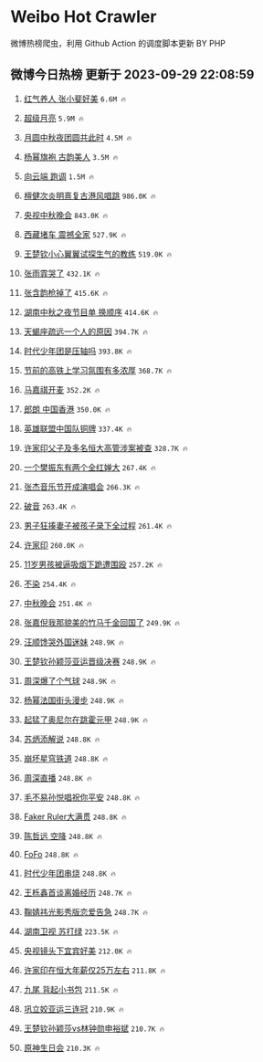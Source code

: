 # Weibo Hot Crawler 



微博热榜爬虫，利用 Github Action 的调度脚本更新 BY PHP 


## 微博今日热榜 更新于 2023-09-29 22:08:59 
1. [红气养人 张小斐好美](https://s.weibo.com/weibo?q=%E7%BA%A2%E6%B0%94%E5%85%BB%E4%BA%BA%20%E5%BC%A0%E5%B0%8F%E6%96%90%E5%A5%BD%E7%BE%8E&t=31&band_rank=1&Refer=top) `6.6M 🔥` 

1. [超级月亮](https://s.weibo.com/weibo?q=%E8%B6%85%E7%BA%A7%E6%9C%88%E4%BA%AE&t=31&band_rank=2&Refer=top) `5.9M 🔥` 

1. [月圆中秋夜团圆共此时](https://s.weibo.com/weibo?q=%23%E6%9C%88%E5%9C%86%E4%B8%AD%E7%A7%8B%E5%A4%9C%E5%9B%A2%E5%9C%86%E5%85%B1%E6%AD%A4%E6%97%B6%23&t=31&band_rank=3&Refer=top) `4.5M 🔥` 

1. [杨幂旗袍 古韵美人](https://s.weibo.com/weibo?q=%E6%9D%A8%E5%B9%82%E6%97%97%E8%A2%8D%20%E5%8F%A4%E9%9F%B5%E7%BE%8E%E4%BA%BA&t=31&band_rank=4&Refer=top) `3.5M 🔥` 

1. [向云端 跑调](https://s.weibo.com/weibo?q=%E5%90%91%E4%BA%91%E7%AB%AF%20%E8%B7%91%E8%B0%83&t=31&band_rank=5&Refer=top) `1.5M 🔥` 

1. [檀健次炎明熹复古港风唱跳](https://s.weibo.com/weibo?q=%23%E6%AA%80%E5%81%A5%E6%AC%A1%E7%82%8E%E6%98%8E%E7%86%B9%E5%A4%8D%E5%8F%A4%E6%B8%AF%E9%A3%8E%E5%94%B1%E8%B7%B3%23&t=31&band_rank=6&Refer=top) `986.0K 🔥` 

1. [央视中秋晚会](https://s.weibo.com/weibo?q=%E5%A4%AE%E8%A7%86%E4%B8%AD%E7%A7%8B%E6%99%9A%E4%BC%9A&t=31&band_rank=7&Refer=top) `843.0K 🔥` 

1. [西藏堵车 震撼全家](https://s.weibo.com/weibo?q=%E8%A5%BF%E8%97%8F%E5%A0%B5%E8%BD%A6%20%E9%9C%87%E6%92%BC%E5%85%A8%E5%AE%B6&t=31&band_rank=8&Refer=top) `527.9K 🔥` 

1. [王楚钦小心翼翼试探生气的教练](https://s.weibo.com/weibo?q=%23%E7%8E%8B%E6%A5%9A%E9%92%A6%E5%B0%8F%E5%BF%83%E7%BF%BC%E7%BF%BC%E8%AF%95%E6%8E%A2%E7%94%9F%E6%B0%94%E7%9A%84%E6%95%99%E7%BB%83%23&t=31&band_rank=9&Refer=top) `519.0K 🔥` 

1. [张雨霏哭了](https://s.weibo.com/weibo?q=%23%E5%BC%A0%E9%9B%A8%E9%9C%8F%E5%93%AD%E4%BA%86%23&t=31&band_rank=10&Refer=top) `432.1K 🔥` 

1. [张含韵枪掉了](https://s.weibo.com/weibo?q=%E5%BC%A0%E5%90%AB%E9%9F%B5%E6%9E%AA%E6%8E%89%E4%BA%86&t=31&band_rank=11&Refer=top) `415.6K 🔥` 

1. [湖南中秋之夜节目单 换顺序](https://s.weibo.com/weibo?q=%E6%B9%96%E5%8D%97%E4%B8%AD%E7%A7%8B%E4%B9%8B%E5%A4%9C%E8%8A%82%E7%9B%AE%E5%8D%95%20%E6%8D%A2%E9%A1%BA%E5%BA%8F&t=31&band_rank=12&Refer=top) `414.6K 🔥` 

1. [天蝎座疏远一个人的原因](https://s.weibo.com/weibo?q=%23%E5%A4%A9%E8%9D%8E%E5%BA%A7%E7%96%8F%E8%BF%9C%E4%B8%80%E4%B8%AA%E4%BA%BA%E7%9A%84%E5%8E%9F%E5%9B%A0%23&t=31&band_rank=13&Refer=top) `394.7K 🔥` 

1. [时代少年团是压轴吗](https://s.weibo.com/weibo?q=%E6%97%B6%E4%BB%A3%E5%B0%91%E5%B9%B4%E5%9B%A2%E6%98%AF%E5%8E%8B%E8%BD%B4%E5%90%97&t=31&band_rank=14&Refer=top) `393.8K 🔥` 

1. [节前的高铁上学习氛围有多浓厚](https://s.weibo.com/weibo?q=%23%E8%8A%82%E5%89%8D%E7%9A%84%E9%AB%98%E9%93%81%E4%B8%8A%E5%AD%A6%E4%B9%A0%E6%B0%9B%E5%9B%B4%E6%9C%89%E5%A4%9A%E6%B5%93%E5%8E%9A%23&t=31&band_rank=15&Refer=top) `368.7K 🔥` 

1. [马嘉祺开麦](https://s.weibo.com/weibo?q=%E9%A9%AC%E5%98%89%E7%A5%BA%E5%BC%80%E9%BA%A6&t=31&band_rank=16&Refer=top) `352.2K 🔥` 

1. [郎朗 中国香港](https://s.weibo.com/weibo?q=%E9%83%8E%E6%9C%97%20%E4%B8%AD%E5%9B%BD%E9%A6%99%E6%B8%AF&t=31&band_rank=17&Refer=top) `350.0K 🔥` 

1. [英雄联盟中国队铜牌](https://s.weibo.com/weibo?q=%23%E8%8B%B1%E9%9B%84%E8%81%94%E7%9B%9F%E4%B8%AD%E5%9B%BD%E9%98%9F%E9%93%9C%E7%89%8C%23&t=31&band_rank=18&Refer=top) `337.4K 🔥` 

1. [许家印父子及多名恒大高管涉案被查](https://s.weibo.com/weibo?q=%23%E8%AE%B8%E5%AE%B6%E5%8D%B0%E7%88%B6%E5%AD%90%E5%8F%8A%E5%A4%9A%E5%90%8D%E6%81%92%E5%A4%A7%E9%AB%98%E7%AE%A1%E6%B6%89%E6%A1%88%E8%A2%AB%E6%9F%A5%23&t=31&band_rank=19&Refer=top) `328.7K 🔥` 

1. [一个樊振东有两个全红婵大](https://s.weibo.com/weibo?q=%23%E4%B8%80%E4%B8%AA%E6%A8%8A%E6%8C%AF%E4%B8%9C%E6%9C%89%E4%B8%A4%E4%B8%AA%E5%85%A8%E7%BA%A2%E5%A9%B5%E5%A4%A7%23&t=31&band_rank=20&Refer=top) `267.4K 🔥` 

1. [张杰音乐节开成演唱会](https://s.weibo.com/weibo?q=%E5%BC%A0%E6%9D%B0%E9%9F%B3%E4%B9%90%E8%8A%82%E5%BC%80%E6%88%90%E6%BC%94%E5%94%B1%E4%BC%9A&t=31&band_rank=21&Refer=top) `266.3K 🔥` 

1. [破音](https://s.weibo.com/weibo?q=%E7%A0%B4%E9%9F%B3&t=31&band_rank=22&Refer=top) `263.4K 🔥` 

1. [男子狂揍妻子被孩子录下全过程](https://s.weibo.com/weibo?q=%23%E7%94%B7%E5%AD%90%E7%8B%82%E6%8F%8D%E5%A6%BB%E5%AD%90%E8%A2%AB%E5%AD%A9%E5%AD%90%E5%BD%95%E4%B8%8B%E5%85%A8%E8%BF%87%E7%A8%8B%23&t=31&band_rank=23&Refer=top) `261.4K 🔥` 

1. [许家印](https://s.weibo.com/weibo?q=%E8%AE%B8%E5%AE%B6%E5%8D%B0&t=31&band_rank=24&Refer=top) `260.0K 🔥` 

1. [11岁男孩被逼吸烟下跪遭围殴](https://s.weibo.com/weibo?q=%2311%E5%B2%81%E7%94%B7%E5%AD%A9%E8%A2%AB%E9%80%BC%E5%90%B8%E7%83%9F%E4%B8%8B%E8%B7%AA%E9%81%AD%E5%9B%B4%E6%AE%B4%23&t=31&band_rank=25&Refer=top) `257.2K 🔥` 

1. [不染](https://s.weibo.com/weibo?q=%E4%B8%8D%E6%9F%93&t=31&band_rank=26&Refer=top) `254.4K 🔥` 

1. [中秋晚会](https://s.weibo.com/weibo?q=%E4%B8%AD%E7%A7%8B%E6%99%9A%E4%BC%9A&t=31&band_rank=27&Refer=top) `251.4K 🔥` 

1. [张嘉倪我那貌美的竹马千金回国了](https://s.weibo.com/weibo?q=%23%E5%BC%A0%E5%98%89%E5%80%AA%E6%88%91%E9%82%A3%E8%B2%8C%E7%BE%8E%E7%9A%84%E7%AB%B9%E9%A9%AC%E5%8D%83%E9%87%91%E5%9B%9E%E5%9B%BD%E4%BA%86%23&t=31&band_rank=28&Refer=top) `249.9K 🔥` 

1. [汪顺馋哭外国迷妹](https://s.weibo.com/weibo?q=%23%E6%B1%AA%E9%A1%BA%E9%A6%8B%E5%93%AD%E5%A4%96%E5%9B%BD%E8%BF%B7%E5%A6%B9%23&t=31&band_rank=29&Refer=top) `248.9K 🔥` 

1. [王楚钦孙颖莎亚运晋级决赛](https://s.weibo.com/weibo?q=%23%E7%8E%8B%E6%A5%9A%E9%92%A6%E5%AD%99%E9%A2%96%E8%8E%8E%E4%BA%9A%E8%BF%90%E6%99%8B%E7%BA%A7%E5%86%B3%E8%B5%9B%23&t=31&band_rank=30&Refer=top) `248.9K 🔥` 

1. [周深爆了个气球](https://s.weibo.com/weibo?q=%E5%91%A8%E6%B7%B1%E7%88%86%E4%BA%86%E4%B8%AA%E6%B0%94%E7%90%83&t=31&band_rank=31&Refer=top) `248.9K 🔥` 

1. [杨幂法国街头漫步](https://s.weibo.com/weibo?q=%23%E6%9D%A8%E5%B9%82%E6%B3%95%E5%9B%BD%E8%A1%97%E5%A4%B4%E6%BC%AB%E6%AD%A5%23&t=31&band_rank=32&Refer=top) `248.9K 🔥` 

1. [起猛了奥尼尔在跳霍元甲](https://s.weibo.com/weibo?q=%23%E8%B5%B7%E7%8C%9B%E4%BA%86%E5%A5%A5%E5%B0%BC%E5%B0%94%E5%9C%A8%E8%B7%B3%E9%9C%8D%E5%85%83%E7%94%B2%23&t=31&band_rank=33&Refer=top) `248.9K 🔥` 

1. [苏炳添解说](https://s.weibo.com/weibo?q=%23%E8%8B%8F%E7%82%B3%E6%B7%BB%E8%A7%A3%E8%AF%B4%23&t=31&band_rank=34&Refer=top) `248.8K 🔥` 

1. [崩坏星穹铁道](https://s.weibo.com/weibo?q=%23%E5%B4%A9%E5%9D%8F%E6%98%9F%E7%A9%B9%E9%93%81%E9%81%93%23&t=31&band_rank=35&Refer=top) `248.8K 🔥` 

1. [周深直播](https://s.weibo.com/weibo?q=%E5%91%A8%E6%B7%B1%E7%9B%B4%E6%92%AD&t=31&band_rank=36&Refer=top) `248.8K 🔥` 

1. [毛不易孙悦唱祝你平安](https://s.weibo.com/weibo?q=%23%E6%AF%9B%E4%B8%8D%E6%98%93%E5%AD%99%E6%82%A6%E5%94%B1%E7%A5%9D%E4%BD%A0%E5%B9%B3%E5%AE%89%23&t=31&band_rank=37&Refer=top) `248.8K 🔥` 

1. [Faker Ruler大满贯](https://s.weibo.com/weibo?q=Faker%20Ruler%E5%A4%A7%E6%BB%A1%E8%B4%AF&t=31&band_rank=38&Refer=top) `248.8K 🔥` 

1. [陈哲远 空降](https://s.weibo.com/weibo?q=%E9%99%88%E5%93%B2%E8%BF%9C%20%E7%A9%BA%E9%99%8D&t=31&band_rank=39&Refer=top) `248.8K 🔥` 

1. [FoFo](https://s.weibo.com/weibo?q=FoFo&t=31&band_rank=40&Refer=top) `248.8K 🔥` 

1. [时代少年团串烧](https://s.weibo.com/weibo?q=%E6%97%B6%E4%BB%A3%E5%B0%91%E5%B9%B4%E5%9B%A2%E4%B8%B2%E7%83%A7&t=31&band_rank=41&Refer=top) `248.8K 🔥` 

1. [王栎鑫首谈离婚经历](https://s.weibo.com/weibo?q=%23%E7%8E%8B%E6%A0%8E%E9%91%AB%E9%A6%96%E8%B0%88%E7%A6%BB%E5%A9%9A%E7%BB%8F%E5%8E%86%23&t=31&band_rank=42&Refer=top) `248.7K 🔥` 

1. [鞠婧祎光影秀版恋爱告急](https://s.weibo.com/weibo?q=%23%E9%9E%A0%E5%A9%A7%E7%A5%8E%E5%85%89%E5%BD%B1%E7%A7%80%E7%89%88%E6%81%8B%E7%88%B1%E5%91%8A%E6%80%A5%23&t=31&band_rank=43&Refer=top) `248.7K 🔥` 

1. [湖南卫视 苏打绿](https://s.weibo.com/weibo?q=%E6%B9%96%E5%8D%97%E5%8D%AB%E8%A7%86%20%E8%8B%8F%E6%89%93%E7%BB%BF&t=31&band_rank=44&Refer=top) `223.5K 🔥` 

1. [央视镜头下宜宾好美](https://s.weibo.com/weibo?q=%23%E5%A4%AE%E8%A7%86%E9%95%9C%E5%A4%B4%E4%B8%8B%E5%AE%9C%E5%AE%BE%E5%A5%BD%E7%BE%8E%23&t=31&band_rank=45&Refer=top) `212.0K 🔥` 

1. [许家印在恒大年薪仅25万左右](https://s.weibo.com/weibo?q=%23%E8%AE%B8%E5%AE%B6%E5%8D%B0%E5%9C%A8%E6%81%92%E5%A4%A7%E5%B9%B4%E8%96%AA%E4%BB%8525%E4%B8%87%E5%B7%A6%E5%8F%B3%23&t=31&band_rank=46&Refer=top) `211.8K 🔥` 

1. [九尾 背起小书包](https://s.weibo.com/weibo?q=%E4%B9%9D%E5%B0%BE%20%E8%83%8C%E8%B5%B7%E5%B0%8F%E4%B9%A6%E5%8C%85&t=31&band_rank=47&Refer=top) `211.5K 🔥` 

1. [巩立姣亚运三连冠](https://s.weibo.com/weibo?q=%23%E5%B7%A9%E7%AB%8B%E5%A7%A3%E4%BA%9A%E8%BF%90%E4%B8%89%E8%BF%9E%E5%86%A0%23&t=31&band_rank=48&Refer=top) `210.9K 🔥` 

1. [王楚钦孙颖莎vs林钟勋申裕斌](https://s.weibo.com/weibo?q=%E7%8E%8B%E6%A5%9A%E9%92%A6%E5%AD%99%E9%A2%96%E8%8E%8Evs%E6%9E%97%E9%92%9F%E5%8B%8B%E7%94%B3%E8%A3%95%E6%96%8C&t=31&band_rank=49&Refer=top) `210.7K 🔥` 

1. [原神生日会](https://s.weibo.com/weibo?q=%23%E5%8E%9F%E7%A5%9E%E7%94%9F%E6%97%A5%E4%BC%9A%23&t=31&band_rank=50&Refer=top) `210.3K 🔥` 

